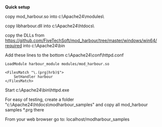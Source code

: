 **Quick setup**

copy mod_harbour.so into c:\Apache24\modules\

copy libharbour.dll into c:\Apache24\htdocs\

copy the DLLs from https://github.com/FiveTechSoft/mod_harbour/tree/master/windows/win64/required into c:\Apache24\bin

Add these lines to the bottom c:\Apache24\conf\httpd.conf

```
LoadModule harbour_module modules/mod_harbour.so

<FilesMatch "\.(prg|hrb)$">
    SetHandler harbour
</FilesMatch>
```

Start c:\Apache24\bin\httpd.exe

For easy of testing, create a folder "c:\Apache24\htdocs\modharbour_samples\" and copy all mod_harbour samples *.prg there

From your web browser go to: localhost/modharbour_samples

